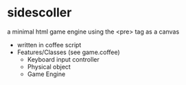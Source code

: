 sidescoller
===========

a minimal html game engine using the &lt;pre> tag as a canvas

* written in coffee script
* Features/Classes (see game.coffee)
  * Keyboard input controller
  * Physical object
  * Game Engine
